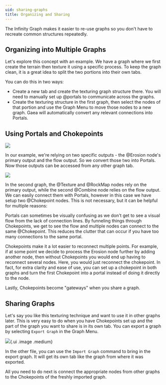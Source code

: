 ```yaml
---
uid: sharing-graphs
title: Organizing and Sharing
---
```


The Infinity Graph makes it easier to re-use graphs so you don't have to recreate common structures repeatedly.


## Organizing into Multiple Graphs

Let's explore this concept with an example. We have a graph where we first create the terrain then texture it using a specific process. To keep the graph clean, it is a great idea to split the two portions into their own tabs.

You can do this in two ways:
- Create a new tab and create the texturing graph structure there. You will need to manually set up @portals to communicate across the graphs.
- Create the texturing structure in the first graph, then select the nodes of that portion and use the Graph Menu to move those nodes to a new graph. Gaea will automatically convert any relevant connections into Portals.

## Using Portals and Chokepoints

![](/images/ui/graph-org-1.webp)

In our example, we're relying on two specific outputs - the @Erosion node's primary output and the flow output. So we convert those two into Portals. Now those outputs can be accessed from any other graph tab.

![](/images/ui/graph-org-2.webp)

In the second graph, the @Texture and @RockMap nodes rely on the primary output, while the second @Combine node relies on the flow output. We can easily connect them with Portals, however in this case we have setup two @Chokepoint nodes. This is not necessary, but it can be helpful for multiple reasons:

Portals can sometimes be visually confusing as we don't get to see a visual flow from the lack of connection lines. By funneling things through Chokepoints, we get to see the flow and multiple nodes can connect to the same @Chokepoint. This reduces the clutter that can occur if you have too many connections to the same portal.

Chokepoints make it a lot easier to reconnect multiple points. For example, if at some point we decide to process the Erosion node further by adding another node, then without Chokepoints you would end up having to reconnect several nodes. Here, you would just reconnect the chokepoint. In fact, for extra clarity and ease of use, you can set up a chokepoint in both graphs and turn the first Chokepoint into a portal instead of doing it directly to the node.

Lastly, Chokepoints become "gateways" when you share a graph.

## Sharing Graphs

Let's say you like this texturing technique and want to use it in other graphs later. This is very easy to do when you have Chokepoints set up and the part of the graph you want to share is in its own tab. You can export a graph by selecting `Export Graph` in the Graph Menu.

![](/images/ui/graph-menu.webp){.ui .image .medium}

In the other file, you can use the `Import Graph` command to bring in the export graph. It will get its own tab like the graph from where it was exported.

All you need to do next is connect the appropriate nodes from other graphs to the Chokepoints of the freshly imported graph.